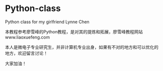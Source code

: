 # Python-class
Python class for my girlfriend Lynne Chen

本教程参考廖雪峰的Python教程，是对其的提炼和拓展，廖雪峰教程网站www.liaoxuefeng.com

本人是微电子专业研究生，并非计算机专业出身，如果有不对的地方和可以优化的地方，欢迎留言讨论！

大家加油！
